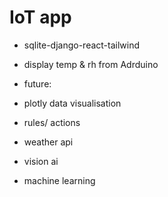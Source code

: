 # IoT app

- sqlite-django-react-tailwind

- display temp & rh from Adrduino

- future:
- plotly data visualisation
- rules/ actions
- weather api
- vision ai
- machine learning
